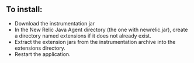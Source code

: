 

## To install:

- Download the instrumentation jar
- In the New Relic Java Agent directory (the one with newrelic.jar), create a directory named extensions if it does not already exist.
- Extract the extension jars from the instrumentation archive into the extensions directory.
- Restart the application.
